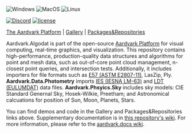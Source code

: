 ![Windows](https://github.com/aardvark-platform/aardvark.algodat/workflows/Windows/badge.svg)
![MacOS](https://github.com/aardvark-platform/aardvark.algodat/workflows/MacOS/badge.svg)
![Linux](https://github.com/aardvark-platform/aardvark.algodat/workflows/Linux/badge.svg)

[![Discord](https://badgen.net/discord/online-members/UyecnhM)](https://discord.gg/UyecnhM)
[![license](https://img.shields.io/github/license/aardvark-platform/aardvark.algodat.svg)](https://github.com/aardvark-platform/aardvark.algodat/blob/master/LICENSE)

[The Aardvark Platform](https://aardvarkians.com/) |
[Gallery](https://github.com/aardvark-platform/aardvark.docs/wiki/Gallery) | 
[Packages&Repositories](https://github.com/aardvark-platform/aardvark.docs/wiki/Packages-and-Repositories)

Aardvark.Algodat is part of the open-source [Aardvark Platform](https://github.com/aardvark-platform) for visual computing, real-time graphics, and visualization. This repository contains high-performance, production-quality data structures and algorithms for point and mesh data, such as out-of-core point cloud management, n-closest point queries, and intersection tests. Additionally, it includes importers for file formats such as [E57 (ASTM E2807-11)](https://www.astm.org/Standards/E2807.htm), LasZip, Ply. **Aardvark.Data.Photometry** imports [IES (IESNA LM-63)](https://www.ies.org/product/standard-file-format-for-electronic-transfer-of-photometric-data/) and [LDT (EULUMDAT)](https://en.wikipedia.org/wiki/EULUMDAT) data files. **Aardvark.Phsyics.Sky** includes sky models: CIE Standard Genernal Sky, Hosek-Wilkie, Preetham; and Astronomical calcuations for position of Sun, Moon, Planets, Stars.

You can find demos and code in the Gallery and Packages&Repositories links above. Supplementary documentation is in [this repository's wiki](https://github.com/aardvark-platform/aardvark.algodat/wiki). For more information, please refer to the [aardvark.docs wiki](https://github.com/aardvark-platform/aardvark.docs/wiki).
